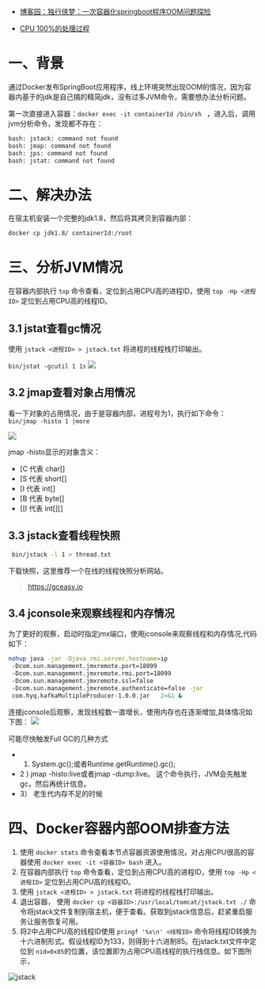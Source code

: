 - [博客园：独行侠梦：一次容器化springboot程序OOM问题探险](https://www.cnblogs.com/hyq0823/p/11564168.html)

- [CPU 100%的处理过程](https://www.cnblogs.com/spec-dog/p/13278877.html)

# 一、背景
通过Docker发布SpringBoot应用程序，线上环境突然出现OOM的情况，因为容器内基于的jdk是自己搞的精简jdk，没有过多JVM命令，需要想办法分析问题。

第一次直接进入容器：`docker exec -it containerId /bin/sh ` ，进入后，调用jvm分析命令，发现都不存在：
```bash
bash: jstack: command not found
bash: jmap: command not found
bash: jps: command not found
bash: jstat: command not found
```

# 二、解决办法
在宿主机安装一个完整的jdk1.8，然后将其拷贝到容器内部：
```bash
docker cp jdk1.8/ containerId:/root
```

# 三、分析JVM情况

在容器内部执行 `top` 命令查看，定位到占用CPU高的进程ID，使用 `top -Hp <进程ID>` 定位到占用CPU高的线程ID。

## 3.1 jstat查看gc情况

使用 `jstack <进程ID> > jstack.txt` 将进程的线程栈打印输出。

` bin/jstat -gcutil 1 1s `
![](https://img2018.cnblogs.com/blog/894494/201909/894494-20190921190257694-1281262630.jpg)

## 3.2 jmap查看对象占用情况
看一下对象的占用情况，由于是容器内部，进程号为1，执行如下命令：
`  bin/jmap -histo 1 |more  `

![](https://img2018.cnblogs.com/blog/894494/201909/894494-20190921190257968-1636367859.jpg)

jmap -histo显示的对象含义：

- [C 代表  char[]
- [S 代表 short[]
- [I 代表 int[]
- [B 代表 byte[]
- [[I 代表 int[][]

## 3.3 jstack查看线程快照
```bash
 bin/jstack -l 1 > thread.txt
```

下载快照，这里推荐一个在线的线程快照分析网站。
> https://gceasy.io

## 3.4 jconsole来观察线程和内存情况
为了更好的观察，启动时指定jmx端口，使用jconsole来观察线程和内存情况,代码如下：
```bash
nohup java -jar -Djava.rmi.server.hostname=ip 
 -Dcom.sun.management.jmxremote.port=18099
 -Dcom.sun.management.jmxremote.rmi.port=18099
 -Dcom.sun.management.jmxremote.ssl=false
 -Dcom.sun.management.jmxremote.authenticate=false -jar
 com.hyq.kafkaMultipleProducer-1.0.0.jar   2>&1 &
```

连接jconsole后观察，发现线程数一直增长，使用内存也在逐渐增加,具体情况如下图：
![](https://img2018.cnblogs.com/blog/894494/201909/894494-20190921190258848-604033991.jpg)


可能尽快触发Full GC的几种方式

- 1) System.gc();或者Runtime.getRuntime().gc();
- 2 ) jmap -histo:live或者jmap -dump:live。    这个命令执行，JVM会先触发gc，然后再统计信息。
- 3） 老生代内存不足的时候

# 四、Docker容器内部OOM排查方法

1. 使用 `docker stats` 命令查看本节点容器资源使用情况，对占用CPU很高的容器使用 `docker exec -it <容器ID> bash` 进入。
2. 在容器内部执行 `top` 命令查看，定位到占用CPU高的进程ID，使用 `top -Hp <进程ID>` 定位到占用CPU高的线程ID。
3. 使用 `jstack <进程ID> > jstack.txt` 将进程的线程栈打印输出。
4. 退出容器， 使用 `docker cp <容器ID>:/usr/local/tomcat/jstack.txt ./` 命令将jstack文件复制到宿主机，便于查看。获取到jstack信息后，赶紧重启服务让服务恢复可用。
5. 将2中占用CPU高的线程ID使用 `pringf '%x\n' <线程ID>` 命令将线程ID转换为十六进制形式。假设线程ID为133，则得到十六进制85。在jstack.txt文件中定位到 `nid=0x85`的位置，该位置即为占用CPU高线程的执行栈信息。如下图所示，

![jstack](https://img2020.cnblogs.com/other/632381/202007/632381-20200710140028833-1764817705.png)

